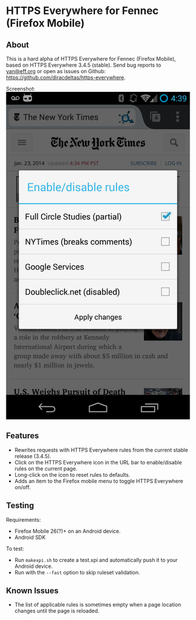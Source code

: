 HTTPS Everywhere for Fennec (Firefox Mobile)
============================================

About
-----

This is a hard alpha of HTTPS Everywhere for Fennec (Firefox Mobile), based on HTTPS Everywhere 3.4.5 (stable). Send bug reports to yan@eff.org or open as issues on Github: https://github.com/diracdeltas/https-everywhere.

Screenshot:
![](/httpsemobile.png "Screenshot 1")

Features
--------

* Rewrites requests with HTTPS Everywhere rules from the current stable release (3.4.5).
* Click on the HTTPS Everywhere icon in the URL bar to enable/disable rules on the current page.
* Long-click on the icon to reset rules to defaults.
* Adds an item to the Firefox mobile menu to toggle HTTPS Everywhere on/off.

Testing
-------

Requirements:
* Firefox Mobile 26(?)+ on an Android device.
* Android SDK

To test:
* Run `makexpi.sh` to create a test.xpi and automatically push it to your Android device.
* Run with the `--fast` option to skip ruleset validation.

Known Issues
------------

* The list of applicable rules is sometimes empty when a page location changes until the page is reloaded.
